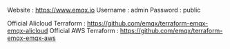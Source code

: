 Website : https://www.emqx.io
Username : admin
Password : public

Official Alicloud Terraform : https://github.com/emqx/terraform-emqx-emqx-alicloud
Official AWS Terraform : https://github.com/emqx/terraform-emqx-emqx-aws